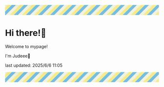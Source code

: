 <!-- Header image -->
<img src="./pokemon/pokemon_30.png" width="1000">

# Hi there!👋

Welcome to mypage!

I'm Judeee🐷

last updated: 2025/6/6 11:05

<!-- Footer image -->
<img src="./pokemon/pokemon_30.png" width="1000">
